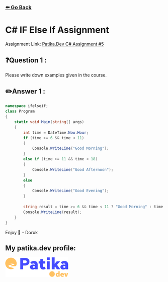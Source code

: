 ### [⬅️ Go Back](../../README.md)

# C# IF Else If Assignment

Assignment Link: [Patika.Dev C# Assignment #5](https://app.patika.dev/courses/csharp-101/1-if-else-yapisi-ve-ternary-if)

## ❓Question 1 :

Please write down examples given in the course.

## ✏️Answer 1 :

```c#
namespace ifelseif;
class Program
{
    static void Main(string[] args)
    {
        int time = DateTime.Now.Hour;
        if (time >= 6 && time < 11)
        {
            Console.WriteLine("Good Morning");
        }
        else if (time >= 11 && time < 18)
        {
            Console.WriteLine("Good Afternoon");
        }
        else
        {
            Console.WriteLine("Good Evening");
        }

        string result = time >= 6 && time < 11 ? "Good Morning" : time <= 18 ? "Good Afternoon" : "Good Evening";
        Console.WriteLine(result);
    }
}
```

Enjoy 🚀 - Doruk

## My patika.dev profile:

<a href="https://app.patika.dev/kaolin"><img src="../../assets/newPatikaLogo.svg" width=200/></a>
